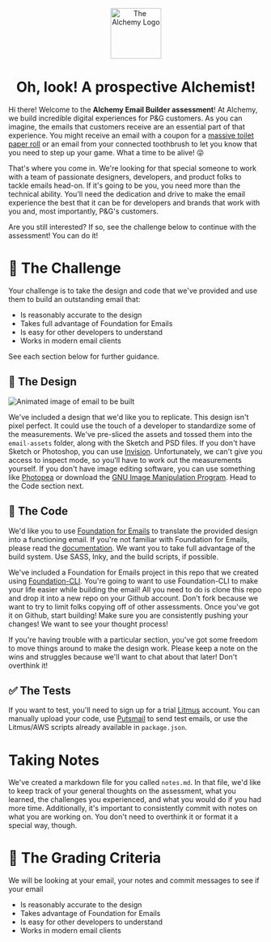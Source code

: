 <p align="center">
  <img alt="The Alchemy Logo" src="https://res.cloudinary.com/alcmy/image/upload/v1590027295/alchemy/alchemy-icon.png" width="100" />
</p>
<h1 align="center">
  Oh, look! A prospective Alchemist!
</h1>

Hi there! Welcome to the **Alchemy Email Builder assessment**! At Alchemy, we build incredible digital experiences for P&G customers. As you can imagine, the emails that customers receive are an essential part of that experience. You might receive an email with a coupon for a [massive toilet paper roll](https://shop.charmin.com/forever-roll-ultra-soft/) or an email from your connected toothbrush to let you know that you need to step up your game. What a time to be alive! :stuck_out_tongue_winking_eye:

That's where you come in. We're looking for that special someone to work with a team of passionate designers, developers, and product folks to tackle emails head-on. If it's going to be you, you need more than the technical ability. You'll need the dedication and drive to make the email experience the best that it can be for developers and brands that work with you and, most importantly, P&G's customers.

Are you still interested? If so, see the challenge below to continue with the assessment! You can do it!

# :muscle: The Challenge

Your challenge is to take the design and code that we've provided and use them to build an outstanding email that:

- Is reasonably accurate to the design
- Takes full advantage of Foundation for Emails
- Is easy for other developers to understand
- Works in modern email clients

See each section below for further guidance.

## :art: The Design

![Animated image of email to be built](https://res.cloudinary.com/alcmy/image/upload/v1590389154/alchemy/email.gif)

We've included a design that we'd like you to replicate. This design isn't pixel perfect. It could use the touch of a developer to standardize some of the measurements. We've pre-sliced the assets and tossed them into the `email-assets` folder, along with the Sketch and PSD files. If you don't have Sketch or Photoshop, you can use [Invision](https://pg.invisionapp.com/share/BWXGOS29YZM). Unfortunately, we can't give you access to inspect mode, so you'll have to work out the measurements yourself. If you don't have image editing software, you can use something like [Photopea](https://www.photopea.com/) or download the [GNU Image Manipulation Program](https://www.gimp.org/). Head to the Code section next.

## :e-mail: The Code

We'd like you to use [Foundation for Emails](https://get.foundation/emails.html) to translate the provided design into a functioning email. If you're not familiar with Foundation for Emails, please read the [documentation](https://get.foundation/emails/docs/). We want you to take full advantage of the build system. Use SASS, Inky, and the build scripts, if possible.

We've included a Foundation for Emails project in this repo that we created using [Foundation-CLI](https://github.com/foundation/foundation-cli). You're going to want to use Foundation-CLI to make your life easier while building the email! All you need to do is clone this repo and drop it into a new repo on your Github account. Don't fork because we want to try to limit folks copying off of other assessments. Once you've got it on Github, start building! Make sure you are consistently pushing your changes! We want to see your thought process!

If you're having trouble with a particular section, you've got some freedom to move things around to make the design work. Please keep a note on the wins and struggles because we'll want to chat about that later! Don't overthink it!

## :white_check_mark: The Tests

If you want to test, you'll need to sign up for a trial [Litmus](https://www.litmus.com/) account. You can manually upload your code, use [Putsmail](https://putsmail.com/tests/new) to send test emails, or use the Litmus/AWS scripts already available in `package.json`.

# Taking Notes

We've created a markdown file for you called `notes.md`. In that file, we'd like to keep track of your general thoughts on the assessment, what you learned, the challenges you experienced, and what you would do if you had more time. Additionally, it's important to consistently commit with notes on what you are working on. You don't need to overthink it or format it a special way, though.

# :pencil: The Grading Criteria

We will be looking at your email, your notes and commit messages to see if your email

- Is reasonably accurate to the design
- Takes advantage of Foundation for Emails
- Is easy for other developers to understand
- Works in modern email clients

